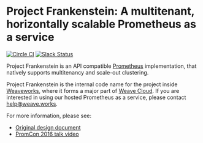 # Project Frankenstein: A multitenant, horizontally scalable Prometheus as a service

[![Circle CI](https://circleci.com/gh/tomwilkie/frankenstein/tree/master.svg?style=shield)](https://circleci.com/gh/tomwilkie/frankenstein/tree/master)
[![Slack Status](https://slack.weave.works/badge.svg)](https://slack.weave.works)

Project Frankenstein is an API compatible [Prometheus](https://prometheus.io)
implementation, that natively supports multitenancy and scale-out clustering.

Project Frankenstein is the internal code name for the project inside [Weaveworks](https://weave.works),
where it forms a major part of [Weave Cloud](https://cloud.weave.works).  If
you are interested in using our hosted Prometheus as a service, please contact
[help@weave.works](mailto:help@weave.works).

For more information, please see:
- [Original design document](http://goo.gl/prdUYV)
- [PromCon 2016 talk video](https://www.youtube.com/watch?v=3Tb4Wc0kfCM)

